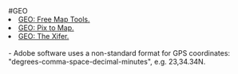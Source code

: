 <html>
  <body>
#GEO

<li><a href="https://www.freemaptools.com/">GEO: Free Map Tools.</a></li>
<li><a href="https://www.pic2map.com">GEO: Pix to Map.</a></li>
<li><a href="https://www.thexifer.net/">GEO: The Xifer.</a></li>

<br>
- Adobe software uses a non-standard format for GPS coordinates: "degrees-comma-space-decimal-minutes", e.g. 23,34.34N.
</body>
</html>
